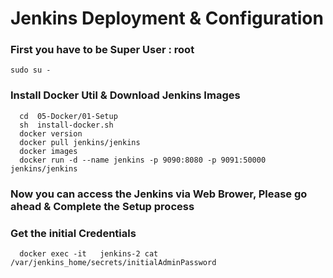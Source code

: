 
# Jenkins Deployment & Configuration


### First you have to be Super User : root
```
sudo su - 
```

### Install Docker Util & Download Jenkins Images 
```
  cd  05-Docker/01-Setup 
  sh  install-docker.sh 
  docker version
  docker pull jenkins/jenkins
  docker images
  docker run -d --name jenkins -p 9090:8080 -p 9091:50000 jenkins/jenkins
```

### Now you can access the Jenkins via Web Brower, Please go ahead & Complete the Setup process 


### Get the initial Credentials
```
  docker exec -it   jenkins-2 cat /var/jenkins_home/secrets/initialAdminPassword
```
